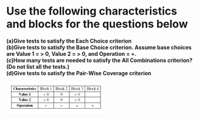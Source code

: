 # Use the following characteristics and blocks for the questions below
**(a)Give tests to satisfy the Each Choice criterion<br>
(b)Give tests to satisfy the Base Choice criterion. Assume base
choices are Value 1 = > 0, Value 2 = > 0, and Operation = +.<br>
(c)How many tests are needed to satisfy the All Combinations
criterion? (Do not list all the tests.)<br>
(d)Give tests to satisfy the Pair-Wise Coverage criterion**

!["Image"](Image6.2.5.png)
